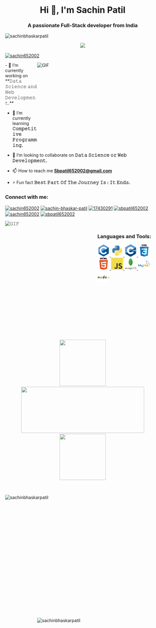 <h1 align="center">Hi 👋, I'm Sachin Patil</h1>
<h3 align="center">A passionate Full-Stack developer from India</h3>

<p align="left"> <img src="https://komarev.com/ghpvc/?username=sachinbhaskarpatil&label=Profile%20views&color=0e75b6&style=flat" alt="sachinbhaskarpatil" /> </p>

<p align="center">
  <a href="https://github.com/DenverCoder1/readme-typing-svg"><img
      src="https://readme-typing-svg.herokuapp.com?lines=Hello,folks!!👋;Nice+to+meet+you!;I'm+Sachin+Patil....;Passionate+Developer👨‍💻;Data+Science+Student;Competitive+Programmer;DS%20|%20Algorithms%20|%20OOP%20;Always%20learning%20new%20things&center=true&width=500&height=30"></a>
</p>

<p align="left"> <a href="https://twitter.com/sachin652002" target="blank"><img src="https://img.shields.io/twitter/follow/sachin652002?logo=twitter&style=for-the-badge" alt="sachin652002" /></a> </p>
<img align="right" height="250" width="400" alt="GIF" src="https://camo.githubusercontent.com/86a3b6db470f1a0429f7355c08d1edabf3d2c804/68747470733a2f2f6d69726f2e6d656469756d2e636f6d2f6d61782f313336302f312a495247486d69477361313673746564517649615a66772e676966"/>
- 🔭 I’m currently working on **𝙳𝚊𝚝𝚊 𝚂𝚌𝚒𝚎𝚗𝚌𝚎 𝚊𝚗𝚍 𝚆𝚎𝚋 𝙳𝚎𝚟𝚎𝚕𝚘𝚙𝚖𝚎𝚗𝚝.**

- 🌱 I’m currently learning **𝙲𝚘𝚖𝚙𝚎𝚝𝚒𝚝𝚒𝚟𝚎 𝙿𝚛𝚘𝚐𝚛𝚊𝚖𝚖𝚒𝚗𝚐.**

- 👯 I’m looking to collaborate on **𝙳𝚊𝚝𝚊 𝚂𝚌𝚒𝚎𝚗𝚌𝚎 𝚘𝚛 𝚆𝚎𝚋 𝙳𝚎𝚟𝚎𝚕𝚘𝚙𝚖𝚎𝚗𝚝.**

- 📫 How to reach me **Sbpatil652002@gmail.com**

- ⚡ Fun fact **𝙱𝚎𝚜𝚝 𝙿𝚊𝚛𝚝 𝙾𝚏 𝚃𝚑𝚎 𝙹𝚘𝚞𝚛𝚗𝚎𝚢 𝙸𝚜 : 𝙸𝚝 𝙴𝚗𝚍𝚜.**

<h3 align="left">Connect with me:</h3>
<p align="left">
<a href="https://twitter.com/sachin652002" target="blank"><img align="center" src="https://raw.githubusercontent.com/rahuldkjain/github-profile-readme-generator/master/src/images/icons/Social/twitter.svg" alt="sachin652002" height="30" width="40" /></a>
<a href="https://linkedin.com/in/sachin-bhaskar-patil" target="blank"><img align="center" src="https://raw.githubusercontent.com/rahuldkjain/github-profile-readme-generator/master/src/images/icons/Social/linked-in-alt.svg" alt="sachin-bhaskar-patil" height="30" width="40" /></a>
<a href="https://stackoverflow.com/users/17430291" target="blank"><img align="center" src="https://raw.githubusercontent.com/rahuldkjain/github-profile-readme-generator/master/src/images/icons/Social/stack-overflow.svg" alt="17430291" height="30" width="40" /></a>
<a href="https://www.hackerrank.com/sbpatil652002" target="blank"><img align="center" src="https://raw.githubusercontent.com/rahuldkjain/github-profile-readme-generator/master/src/images/icons/Social/hackerrank.svg" alt="sbpatil652002" height="30" width="40" /></a>
<a href="https://www.leetcode.com/sachin652002" target="blank"><img align="center" src="https://raw.githubusercontent.com/rahuldkjain/github-profile-readme-generator/master/src/images/icons/Social/leet-code.svg" alt="sachin652002" height="30" width="40" /></a>
<a href="https://auth.geeksforgeeks.org/user/sbpatil652002" target="blank"><img align="center" src="https://raw.githubusercontent.com/rahuldkjain/github-profile-readme-generator/master/src/images/icons/Social/geeks-for-geeks.svg" alt="sbpatil652002" height="30" width="40" /></a>
</p>
<img align="left" height="300px" width="300px" alt="𝙶𝙸𝙵" src="https://camo.githubusercontent.com/3b7c592ede97b6138ffd4b1cc1541c2f3b11fd39/687474703a2f2f33312e6d656469612e74756d626c722e636f6d2f31376665613932306666333665663466356238373764353231366137616164392f74756d626c725f6d6f39786a65387a5a34317163626975666f315f313238302e676966"/>

<br/>
<h3 align="left">Languages and Tools:</h3>
<p align="left">  <a href="https://www.cprogramming.com/" target="_blank" rel="noreferrer"> <img src="https://raw.githubusercontent.com/devicons/devicon/master/icons/c/c-original.svg" alt="c" width="40" height="40"/> </a> <a href="https://www.python.org" target="_blank" rel="noreferrer"> <img src="https://raw.githubusercontent.com/devicons/devicon/master/icons/python/python-original.svg" alt="python" width="40" height="40"/> </a>  <a href="https://www.w3schools.com/cpp/" target="_blank" rel="noreferrer"> <img src="https://raw.githubusercontent.com/devicons/devicon/master/icons/cplusplus/cplusplus-original.svg" alt="cplusplus" width="40" height="40"/> </a> <a href="https://www.w3schools.com/css/" target="_blank" rel="noreferrer"> <img src="https://raw.githubusercontent.com/devicons/devicon/master/icons/css3/css3-original-wordmark.svg" alt="css3" width="40" height="40"/> </a><a href="https://www.w3.org/html/" target="_blank" rel="noreferrer"> <img src="https://raw.githubusercontent.com/devicons/devicon/master/icons/html5/html5-original-wordmark.svg" alt="html5" width="40" height="40"/> </a> <a href="https://developer.mozilla.org/en-US/docs/Web/JavaScript" target="_blank" rel="noreferrer"> <img src="https://raw.githubusercontent.com/devicons/devicon/master/icons/javascript/javascript-original.svg" alt="javascript" width="40" height="40"/> </a> <a href="https://www.mongodb.com/" target="_blank" rel="noreferrer"> <img src="https://raw.githubusercontent.com/devicons/devicon/master/icons/mongodb/mongodb-original-wordmark.svg" alt="mongodb" width="40" height="40"/> </a> <a href="https://www.mysql.com/" target="_blank" rel="noreferrer"> <img src="https://raw.githubusercontent.com/devicons/devicon/master/icons/mysql/mysql-original-wordmark.svg" alt="mysql" width="40" height="40"/> </a> <a href="https://nodejs.org" target="_blank" rel="noreferrer"> <img src="https://raw.githubusercontent.com/devicons/devicon/master/icons/nodejs/nodejs-original-wordmark.svg" alt="nodejs" width="40" height="40"/> </a>  </p>

<br/>

<br/>

<br/>

<br/>

<br/>

<br/>

<br/>

<br/>

<br/>
<p align="center" >

 <img height="150" width="150" src="https://github.com/JayantGoel001/JayantGoel001/blob/master/WEBP/left.webp"> 
 <img  height="150" width="400" src="https://github-readme-streak-stats.herokuapp.com/?user=sachinbhaskarpatil&">
 <img height="150" width="150" src="https://github.com/JayantGoel001/JayantGoel001/blob/master/WEBP/right.webp">
</p>


<br/>


<p align="center">
<p><img align="left" height="400" width="350" src="https://github-readme-stats.vercel.app/api/top-langs?username=sachinbhaskarpatil&show_icons=true&locale=en&layout=compact" alt="sachinbhaskarpatil" /></p>

<p>&nbsp;<img align="right" height="400" width="400" src="https://github-readme-stats.vercel.app/api?username=sachinbhaskarpatil&show_icons=true&locale=en" alt="sachinbhaskarpatil" /></p>

</p>




